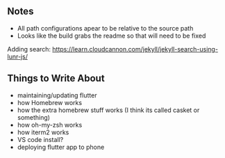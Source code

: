 ## Notes

- All path configurations apear to be relative to the source path
- Looks like the build grabs the readme so that will need to be fixed

Adding search: https://learn.cloudcannon.com/jekyll/jekyll-search-using-lunr-js/

## Things to Write About

- maintaining/updating flutter
- how Homebrew works
- how the extra homebrew stuff works (I think its called casket or something)
- how oh-my-zsh works
- how iterm2 works
- VS code install?
- deploying flutter app to phone

